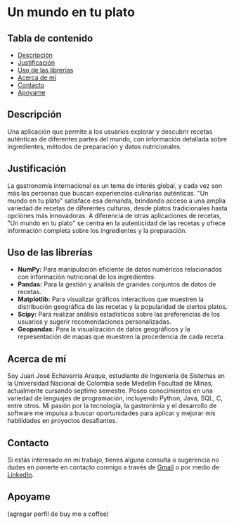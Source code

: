 # Un mundo en tu plato

## Tabla de contenido

- [Descripción](#Descripción)
- [Justificación ](#Justificación)
- [Uso de las librerías](#Uso-de-las-librerías)
- [Acerca de mí](#Acerca-de-mí)
- [Contacto](#Contacto)
- [Apoyame](#Apoyame)

## Descripción

Una aplicación que permite a los usuarios explorar y descubrir recetas auténticas de diferentes partes del mundo, con información detallada sobre ingredientes, métodos de preparación y datos nutricionales.

## Justificación 

La gastronomía internacional es un tema de interés global, y cada vez son más las personas que buscan experiencias culinarias auténticas. "Un mundo en tu plato" satisface esa demanda, brindando acceso a una amplia variedad de recetas de diferentes culturas, desde platos tradicionales hasta opciones más innovadoras. A diferencia de otras aplicaciones de recetas, "Un mundo en tu plato" se centra en la autenticidad de las recetas y ofrece información completa sobre los ingredientes y la preparación.

## Uso de las librerías

 - **NumPy:** Para manipulación eficiente de datos numéricos relacionados con información nutricional de los ingredientes.
 - **Pandas:** Para la gestión y análisis de grandes conjuntos de datos de recetas.
 - **Matplotlib:** Para visualizar gráficos interactivos que muestren la distribución geográfica de las recetas y la popularidad de ciertos platos.
 - **Scipy:** Para realizar análisis estadísticos sobre las preferencias de los usuarios y sugerir recomendaciones personalizadas.
 - **Geopandas:** Para la visualización de datos geográficos y la representación de mapas que muestren la procedencia de cada receta.

## Acerca de mí

Soy Juan José Echavarria Araque, estudiante de Ingeniería de Sistemas en la Universidad Nacional de Colombia sede Medellín Facultad de Minas, actualmente cursando septimo semestre. Poseo conocimientos en una variedad de lenguajes de programación, incluyendo Python, Java, SQL, C, entre otros. Mi pasión por la tecnología, la gastronimía y el desarrollo de software me impulsa a buscar oportunidades para aplicar y mejorar mis habilidades en proyectos desafiantes.

## Contacto

Si estás interesado en mi trabajo, tienes alguna consulta o sugerencia no dudes en ponerte en contacto conmigo a través de [Gmail](mailto:jechavarriaa@unal.edu.co) o por medio de [LinkedIn](https://www.linkedin.com/in/juan-jose-echavarria-araque-a92286296?lipi=urn%3Ali%3Apage%3Ad_flagship3_profile_view_base_contact_details%3BN9njGT2wSqSVssRkJVAMYQ%3D%3D).

## Apoyame

(agregar perfil de buy me a coffee)
